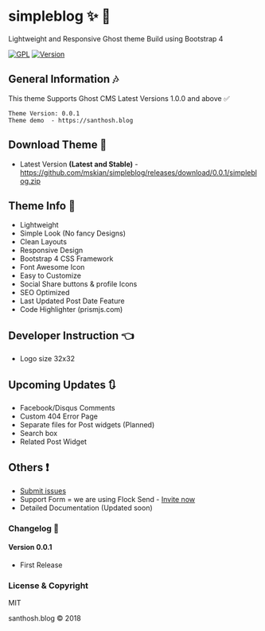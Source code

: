 # simpleblog :sparkles: :star2:

Lightweight and Responsive Ghost theme Build using Bootstrap 4

[![GPL](https://img.shields.io/badge/Liscense-MIT-green.svg)](https://github.com/mskian/simpleblog/blob/master/LICENSE)
[![Version](https://img.shields.io/badge/Release-v0.0.1-brightgreen.svg)](https://github.com/mskian/simpleblog/releases)

## General Information :notes:

This theme Supports Ghost CMS Latest Versions 1.0.0 and above :white_check_mark:

```
Theme Version: 0.0.1
Theme demo  - https://santhosh.blog

```

## Download Theme :file_folder:

- Latest Version <b>(Latest and Stable)</b> - https://github.com/mskian/simpleblog/releases/download/0.0.1/simpleblog.zip


## Theme Info :bookmark:

- Lightweight
- Simple Look (No fancy Designs)
- Clean Layouts
- Responsive Design
- Bootstrap 4 CSS Framework
- Font Awesome Icon
- Easy to Customize
- Social Share buttons & profile Icons
- SEO Optimized
- Last Updated Post Date Feature 
- Code Highlighter (prismjs.com)


## Developer Instruction :point_left:

- Logo size 32x32 

## Upcoming Updates :arrows_clockwise:

- Facebook/Disqus Comments
- Custom 404 Error Page
- Separate files for Post widgets (Planned)
- Search box
- Related Post Widget

## Others :exclamation:

- <a href="https://github.com/mskian/simpleblog/issues">Submit issues</a>
- Support Form = we are using Flock Send - <a href="https://mskian.flock.com/">Invite now</a>
- Detailed Documentation (Updated soon)

### Changelog :mega:

#### Version 0.0.1

- First Release

### License & Copyright

MIT


<p>santhosh.blog &copy; 2018</p>

